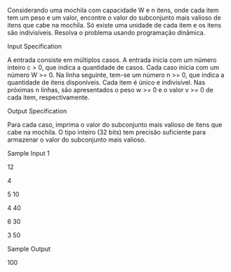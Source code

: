 Considerando uma mochila com capacidade W e n itens, onde cada item tem um peso e um valor, encontre o valor do subconjunto mais valioso de itens que cabe na mochila. Só existe uma unidade de cada item e os itens são indivisíveis. Resolva o problema usando programação dinâmica.

Input Specification

A entrada consiste em múltiplos casos. A entrada inicia com um número inteiro c > 0, que indica a quantidade de casos. Cada caso inicia com um número W >= 0. Na linha seguinte, tem-se um número n >= 0, que indica a quantidade de itens disponíveis. Cada item é único e indivisível. Nas próximas n linhas, são apresentados o peso w >= 0 e o valor v >= 0 de cada item, respectivamente.

Output Specification

Para cada caso, imprima o valor do subconjunto mais valioso de itens que cabe na mochila. O tipo inteiro (32 bits) tem precisão suficiente para armazenar o valor do subconjunto mais valioso.

Sample Input
1

12

4

5 10

4 40

6 30

3 50

Sample Output

100

